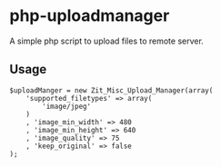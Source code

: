 php-uploadmanager
=================

A simple php script to upload files to remote server.

## Usage


	$uploadManger = new Zit_Misc_Upload_Manager(array(
		'supported_filetypes' => array(
			'image/jpeg'
		)
		, 'image_min_width' => 480
		, 'image_min_height' => 640
		, 'image_quality' => 75
		, 'keep_original' => false
	);

